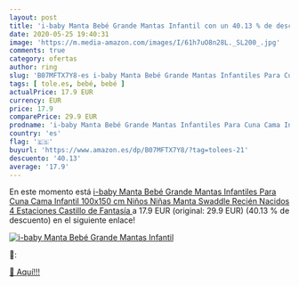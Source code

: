 ```yaml
---
layout: post
title: 'i-baby Manta Bebé Grande Mantas Infantil con un 40.13 % de descuento'
date: 2020-05-25 19:40:31
image: 'https://m.media-amazon.com/images/I/61h7uO8n28L._SL200_.jpg'
comments: true
category: ofertas
author: ring
slug: 'B07MFTX7Y8-es i-baby Manta Bebé Grande Mantas Infantiles Para Cuna Cama...'
tags: [ tole.es, bebé, bebé ]
actualPrice: 17.9 EUR
currency: EUR
price: 17.9
comparePrice: 29.9 EUR
prodname: 'i-baby Manta Bebé Grande Mantas Infantiles Para Cuna Cama Infantil 100x150 cm Niños Niñas Manta Swaddle Recién Nacidos 4 Estaciones  Castillo de Fantasía '
country: 'es'
flag: '🇪🇸'
buyurl: 'https://www.amazon.es/dp/B07MFTX7Y8/?tag=tolees-21'
descuento: '40.13'
average: '17.9'
---
```


En este momento está [i-baby Manta Bebé Grande Mantas Infantiles Para Cuna Cama Infantil 100x150 cm Niños Niñas Manta Swaddle Recién Nacidos 4 Estaciones  Castillo de Fantasía ](https://www.amazon.es/dp/B07MFTX7Y8/?tag=tolees-21) a 17.9 EUR (original: 29.9 EUR) (40.13 %  de descuento) en el siguiente enlace!

[![i-baby Manta Bebé Grande Mantas Infantil](https://m.media-amazon.com/images/I/61h7uO8n28L._SL200_.jpg)](https://www.amazon.es/dp/B07MFTX7Y8/?tag=tolees-21)

🔎:


[🛒 Aquí!!!](https://www.amazon.es/dp/B07MFTX7Y8/?tag=tolees-21)
